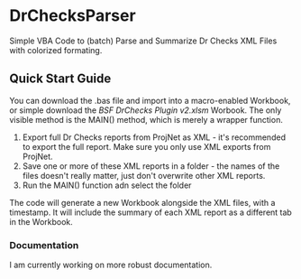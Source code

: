 # DrChecksParser
Simple VBA Code to (batch) Parse and Summarize Dr Checks XML Files with colorized formating.

## Quick Start Guide
You can download the .bas file and import into a macro-enabled Workbook, or simple download the *BSF DrChecks Plugin v2.xlsm* Worbook. The only visible method is the MAIN() method, which is merely a wrapper function.

1. Export full Dr Checks reports from ProjNet as XML - it's recommended to export the full report. Make sure you only use XML exports from ProjNet.
2. Save one or more of these XML reports in a folder - the names of the files doesn't really matter, just don't overwrite other XML reports.
3.  Run the MAIN() function adn select the folder

The code will generate a new Workbook alongside the XML files, with a timestamp. It will include the summary of each XML report as a different tab in the Workbook.

### Documentation

I am currently working on more robust documentation.
